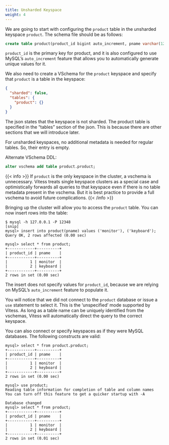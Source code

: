 ```yaml
---
title: Unsharded Keyspace
weight: 4
---
```


We are going to start with configuring the `product` table in the unsharded keyspace `product`. The schema file should be as follows:

```sql
create table product(product_id bigint auto_increment, pname varchar(128), primary key(product_id));
```

`product_id` is the primary key for product, and it is also configured to use MySQL’s `auto_increment` feature that allows you to automatically generate unique values for it.

We also need to create a VSchema for the `product` keyspace and specify that `product` is a table in the keyspace:

```json
{
  "sharded": false,
  "tables": {
    "product": {}
  }
}
```

The json states that the keyspace is not sharded. The product table is specified in the “tables” section of the json. This is because there are other sections that we will introduce later.

For unsharded keyspaces, no additional metadata is needed for regular tables. So, their entry is empty.

Alternate VSchema DDL:

```sql
alter vschema add table product.product;
```

{{< info >}}
If `product` is the only keyspace in the cluster, a vschema is unnecessary. Vitess treats single keyspace clusters as a special case and optimistically forwards all queries to that keyspace even if there is no table metadata present in the vschema. But it is best practice to provide a full vschema to avoid future complications.
{{< /info >}}

Bringing up the cluster will allow you to access the `product` table. You can now insert rows into the table:

```text
$ mysql -h 127.0.0.1 -P 12348
[snip]
mysql> insert into product(pname) values ('monitor'), ('keyboard');
Query OK, 2 rows affected (0.00 sec)

mysql> select * from product;
+------------+----------+
| product_id | pname    |
+------------+----------+
|          1 | monitor  |
|          2 | keyboard |
+------------+----------+
2 rows in set (0.00 sec)
```
The insert does not specify values for `product_id`, because we are relying on MySQL’s `auto_increment` feature to populate it.

You will notice that we did not connect to the `product` database or issue a `use` statement to select it. This is the ‘unspecified’ mode supported by Vitess. As long as a table name can be uniquely identified from the vschemas, Vitess will automatically direct the query to the correct keyspace.

You can also connect or specify keyspaces as if they were MySQL databases. The following constructs are valid:

```text
mysql> select * from product.product;
+------------+----------+
| product_id | pname    |
+------------+----------+
|          1 | monitor  |
|          2 | keyboard |
+------------+----------+
2 rows in set (0.00 sec)

mysql> use product;
Reading table information for completion of table and column names
You can turn off this feature to get a quicker startup with -A

Database changed
mysql> select * from product;
+------------+----------+
| product_id | pname    |
+------------+----------+
|          1 | monitor  |
|          2 | keyboard |
+------------+----------+
2 rows in set (0.01 sec)
```
